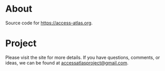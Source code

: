 # About

Source code for https://access-atlas.org.

# Project

Please visit the site for more details. If you have questions, comments, or ideas, we can be found at accessatlasproject@gmail.com.
